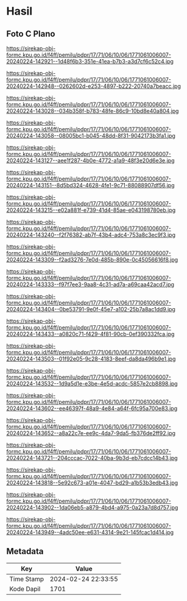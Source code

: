 # Hasil

## Foto C Plano

https://sirekap-obj-formc.kpu.go.id/f4ff/pemilu/pdpr/17/71/06/10/06/1771061006007-20240224-142921--1d48f6b3-351e-41ea-b7b3-a3d7cf6c52c4.jpg

https://sirekap-obj-formc.kpu.go.id/f4ff/pemilu/pdpr/17/71/06/10/06/1771061006007-20240224-142948--0262602d-e253-4897-b222-20740a7beacc.jpg

https://sirekap-obj-formc.kpu.go.id/f4ff/pemilu/pdpr/17/71/06/10/06/1771061006007-20240224-143028--034b358f-b783-48fe-86c9-10bd8e40a804.jpg

https://sirekap-obj-formc.kpu.go.id/f4ff/pemilu/pdpr/17/71/06/10/06/1771061006007-20240224-143058--08005bc1-b045-48dd-8f31-9042173b3fa1.jpg

https://sirekap-obj-formc.kpu.go.id/f4ff/pemilu/pdpr/17/71/06/10/06/1771061006007-20240224-143127--aee1f287-4b0e-4772-a1a9-48f3e20d6e3e.jpg

https://sirekap-obj-formc.kpu.go.id/f4ff/pemilu/pdpr/17/71/06/10/06/1771061006007-20240224-143151--8d5bd324-4628-4fe1-9c71-88088907df56.jpg

https://sirekap-obj-formc.kpu.go.id/f4ff/pemilu/pdpr/17/71/06/10/06/1771061006007-20240224-143215--e02a881f-e739-41d4-85ae-e043198780eb.jpg

https://sirekap-obj-formc.kpu.go.id/f4ff/pemilu/pdpr/17/71/06/10/06/1771061006007-20240224-143240--f2f76382-ab7f-43b4-adc4-753a8c3ec9f3.jpg

https://sirekap-obj-formc.kpu.go.id/f4ff/pemilu/pdpr/17/71/06/10/06/1771061006007-20240224-143309--f2ad3276-7e0d-485b-890e-0c45056616f8.jpg

https://sirekap-obj-formc.kpu.go.id/f4ff/pemilu/pdpr/17/71/06/10/06/1771061006007-20240224-143333--f97f7ee3-9aa8-4c31-ad7a-a69caa42acd7.jpg

https://sirekap-obj-formc.kpu.go.id/f4ff/pemilu/pdpr/17/71/06/10/06/1771061006007-20240224-143404--0be53791-9e0f-45e7-a102-25b7a8ac1dd9.jpg

https://sirekap-obj-formc.kpu.go.id/f4ff/pemilu/pdpr/17/71/06/10/06/1771061006007-20240224-143433--a0820c71-f429-4f81-90cb-0ef390332fca.jpg

https://sirekap-obj-formc.kpu.go.id/f4ff/pemilu/pdpr/17/71/06/10/06/1771061006007-20240224-143503--01f92e05-9c28-4183-8eef-da8da496b9e1.jpg

https://sirekap-obj-formc.kpu.go.id/f4ff/pemilu/pdpr/17/71/06/10/06/1771061006007-20240224-143532--1d9a5d1e-e3be-4e5d-acdc-5857e2cb8898.jpg

https://sirekap-obj-formc.kpu.go.id/f4ff/pemilu/pdpr/17/71/06/10/06/1771061006007-20240224-143602--ee46397f-48a9-4e84-a64f-6fc95a700e83.jpg

https://sirekap-obj-formc.kpu.go.id/f4ff/pemilu/pdpr/17/71/06/10/06/1771061006007-20240224-143652--a8a22c7e-ee9c-4da7-9da5-fb376de2ff92.jpg

https://sirekap-obj-formc.kpu.go.id/f4ff/pemilu/pdpr/17/71/06/10/06/1771061006007-20240224-143721--204cccac-7022-40ba-9b3d-eb7cdcc14b43.jpg

https://sirekap-obj-formc.kpu.go.id/f4ff/pemilu/pdpr/17/71/06/10/06/1771061006007-20240224-143818--5e92c673-a01e-4047-bd29-a1b53b3edb43.jpg

https://sirekap-obj-formc.kpu.go.id/f4ff/pemilu/pdpr/17/71/06/10/06/1771061006007-20240224-143902--1da06eb5-a879-4bd4-a975-0a23a7d8d757.jpg

https://sirekap-obj-formc.kpu.go.id/f4ff/pemilu/pdpr/17/71/06/10/06/1771061006007-20240224-143949--4adc50ee-e631-4314-9e21-145fcac1d414.jpg


## Metadata

| Key        | Value               |
| ---------- | ------------------- |
| Time Stamp | 2024-02-24 22:33:55 |
| Kode Dapil | 1701                |



